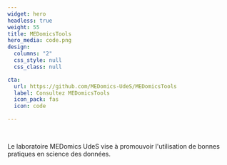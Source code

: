 ```yaml
---
widget: hero
headless: true
weight: 55
title: MEDomicsTools
hero_media: code.png
design:
  columns: "2"
  css_style: null
  css_class: null

cta:
  url: https://github.com/MEDomics-UdeS/MEDomicsTools
  label: Consultez MEDomicsTools
  icon_pack: fas
  icon: code

---
```

<br>

Le laboratoire MEDomics UdeS vise à promouvoir l'utilisation de bonnes pratiques en science des données.

<br>
